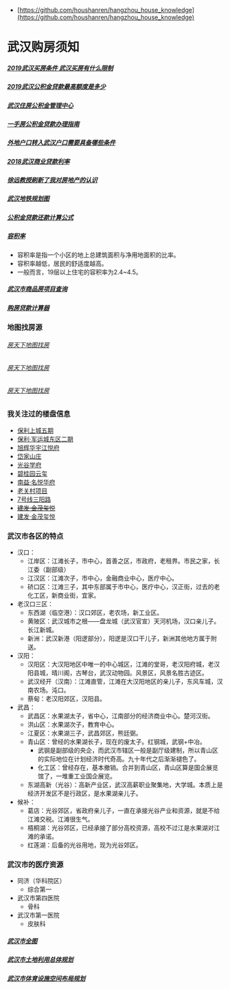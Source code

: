 - [https://github.com/houshanren/hangzhou_house_knowledge](https://github.com/houshanren/hangzhou_house_knowledge)

# 武汉购房须知

##### [2019武汉买房条件 武汉买房有什么限制](http://wh.bendibao.com/live/2019122/96162.shtm)
##### [2019武汉公积金贷款最高额度是多少](http://wh.bendibao.com/live/2017627/87262.shtm)
##### [武汉住房公积金管理中心](http://gjj.wuhan.gov.cn/)
##### [一手房公积金贷款办理指南](http://gjj.wuhan.gov.cn/html/ywzn/dkyw/64929.html)
##### [外地户口转入武汉户口需要具备哪些条件](http://wh.bendibao.com/live/201996/102731.shtm)
##### [2018武汉商业贷款利率](http://wh.bendibao.com/live/2018531/92655.shtm)
##### [徐远教授刷新了我对房地产的认识](https://www.jianshu.com/p/60b0ff0731b6)
##### [武汉地铁规划图](https://github.com/flyingwzb/Buying-a-house/blob/master/img/wuhan-subway-plan.jpg?raw=true)
##### [公积金贷款还款计算公式](https://github.com/flyingwzb/Buying-a-house/blob/master/%E5%85%AC%E7%A7%AF%E9%87%91%E8%B4%B7%E6%AC%BE%E8%BF%98%E6%AC%BE%E7%9B%B8%E5%85%B3%E8%AE%A1%E7%AE%97.doc?raw=true)
##### [容积率](https://baike.baidu.com/item/%E5%AE%B9%E7%A7%AF%E7%8E%87/1397682?fr=aladdin)
- 容积率是指一个小区的地上总建筑面积与净用地面积的比率。
- 容积率越低，居民的舒适度越高。
- 一般而言，19层以上住宅的容积率为2.4~4.5。
##### [武汉市商品房项目查询](http://fgj.wuhan.gov.cn/zz_spfxmcx_index.jspx)
##### [购房贷款计算器](https://wuhan.newhouse.fang.com/house/tools.htm)

### 地图找房源
###### [房天下地图找房](https://wuhan.newhouse.fang.com/house/s/list/)
###### [房天下地图找房](https://wuhan.newhouse.fang.com/house/s/list/)
###### [房天下地图找房](https://wuhan.newhouse.fang.com/house/s/list/)

### 我关注过的楼盘信息
- [保利上城五期](http://fgj.wuhan.gov.cn/zz_spfxmcx_mx.jspx?dengJh=%E6%B4%AA1900046)
- [保利·军运城东区二期](http://fgj.wuhan.gov.cn/zz_spfxmcx_mx.jspx?dengJh=%E5%A4%8F1800549)
- [旭辉华宇江悦府](http://fgj.wuhan.gov.cn/zz_spfxmcx_mx.jspx?dengJh=%E6%B4%AA1800580)
- [岱家山庄](http://fgj.wuhan.gov.cn/zz_spfxmcx_mx.jspx?dengJh=%E6%B9%961900581)
- [光谷学府](http://fgj.wuhan.gov.cn/zz_spfxmcx_mx.jspx?dengJh=%E6%B9%961900524)
- [碧桂园云玺](http://fgj.wuhan.gov.cn/zz_spfxmcx_mx.jspx?dengJh=%E6%B9%961900543)
- [南益·名悦华府](http://fgj.wuhan.gov.cn/zz_spfxmcx_mx.jspx?dengJh=%E6%B4%AA1900400)
- [老关村项目](http://fgj.wuhan.gov.cn/zz_spfxmcx_mx.jspx?dengJh=%E9%98%B31900326)
- [7号线三阳路](http://fgj.wuhan.gov.cn/zz_spfxmcx_mx.jspx?dengJh=%E5%B2%B81900282)
- [~~建发·金茂玺悦~~](http://fgj.wuhan.gov.cn/zz_spfxmcx_mx.jspx?dengJh=%E5%A4%8F1900287)
- [<dev>建发·金茂玺悦<dev/>](http://fgj.wuhan.gov.cn/zz_spfxmcx_mx.jspx?dengJh=%E5%A4%8F1900287)


### 武汉市各区的特点
- 汉口：
    - 江岸区：江滩长子，市中心，首善之区，市政府，老租界。市民之家，长江委（副部级）
    - 江汉区：江滩次子，市中心，金融商业中心，医疗中心。
    - 硚口区：江滩三子，其中东部属于市中心，医疗中心，汉正街，过去的老化工区，新商业街，宜家。
- 老汉口三区：
    - 东西湖（临空港）：汉口郊区，老农场，新工业区。
    - 黄陂区：武汉城市之根——盘龙城（武汉官宣）天河机场，汉口亲儿子。长江新城。
    - 新洲：武汉新港（阳逻部分），阳逻是汉口干儿子，新洲其他地方属于附送。
- 汉阳：
    - 汉阳区：大汉阳地区中唯一的中心城区，江滩的堂哥，老汉阳府城，老汉阳县城，晴川阁，古琴台，武汉动物园。风景区，风景名胜古迹区。
    - 武汉经开（汉南）：江滩直管，江滩在大汉阳地区的亲儿子，东风车城，汉南农场。沌口。
    - 蔡甸：老汉阳郊区，汉阳县。
- 武昌：
    - 武昌区：水果湖太子，省中心，江南部分的经济商业中心。楚河汉街。
    - 洪山区：水果湖次子，教育中心。
    - 江夏区：水果湖三子，武昌郊区，熊廷弼。
    - 青山区：曾经的水果湖长子，现在的废太子。红钢城，武钢+中冶。
        - 武钢是副部级的央企，而武汉市辖区一般是副厅级建制，所以青山区的实际地位在计划经济时代奇高。九十年代之后渐渐褪色了。
        - 化工区：曾经存在，基本撤销。合并到青山区，青山区算是国企展览馆了，一堆重工业国企展览。
    - 东湖高新（光谷）：高新产业区，武汉高薪职业聚集地，大学城。本质上是经济开发区不是行政区，是水果湖亲儿子。
- 候补：
    - 葛店：光谷郊区，省政府亲儿子，一直在承接光谷产业和资源，就是不给江滩交税。江滩很生气。
    - 梧桐湖：光谷郊区，已经承接了部分高校资源，高校不过江是水果湖对江滩的承诺。
    - 红莲湖：后备的光谷用地，现为光谷郊区。

### 武汉市的医疗资源
- 同济（华科院区）
    - 综合第一
- 武汉市第四医院
    - 骨科
- 武汉市第一医院
    - 皮肤科


##### [武汉市全图]()
##### [武汉市土地利用总体规划]()
##### [武汉市体育设施空间布局规划]()









